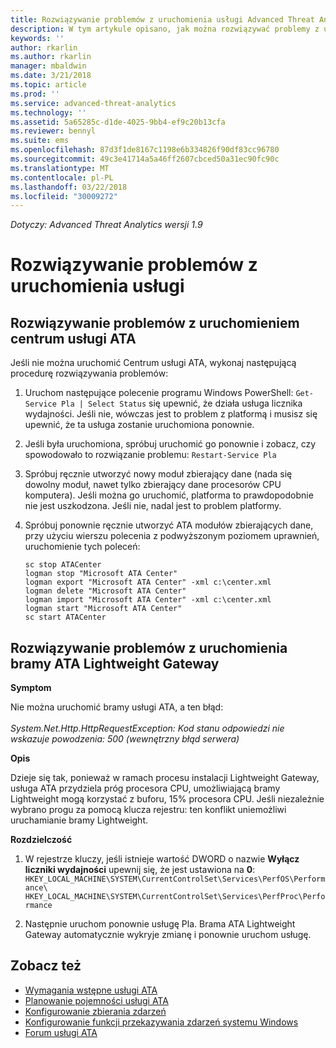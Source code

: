```yaml
---
title: Rozwiązywanie problemów z uruchomienia usługi Advanced Threat Analytics | Dokumentacja firmy Microsoft
description: W tym artykule opisano, jak można rozwiązywać problemy z uruchamianiem usługi ATA
keywords: ''
author: rkarlin
ms.author: rkarlin
manager: mbaldwin
ms.date: 3/21/2018
ms.topic: article
ms.prod: ''
ms.service: advanced-threat-analytics
ms.technology: ''
ms.assetid: 5a65285c-d1de-4025-9bb4-ef9c20b13cfa
ms.reviewer: bennyl
ms.suite: ems
ms.openlocfilehash: 87d3f1de8167c1198e6b334826f90df83cc96780
ms.sourcegitcommit: 49c3e41714a5a46ff2607cbced50a31ec90fc90c
ms.translationtype: MT
ms.contentlocale: pl-PL
ms.lasthandoff: 03/22/2018
ms.locfileid: "30009272"
---
```

*Dotyczy: Advanced Threat Analytics wersji 1.9*



# <a name="troubleshooting-service-startup"></a>Rozwiązywanie problemów z uruchomienia usługi

## <a name="troubleshooting-ata-center-service-startup"></a>Rozwiązywanie problemów z uruchomieniem centrum usługi ATA

Jeśli nie można uruchomić Centrum usługi ATA, wykonaj następującą procedurę rozwiązywania problemów:

1.  Uruchom następujące polecenie programu Windows PowerShell: `Get-Service Pla | Select Status` się upewnić, że działa usługa licznika wydajności. Jeśli nie, wówczas jest to problem z platformą i musisz się upewnić, że ta usługa zostanie uruchomiona ponownie.
2.  Jeśli była uruchomiona, spróbuj uruchomić go ponownie i zobacz, czy spowodowało to rozwiązanie problemu: `Restart-Service Pla`
3.  Spróbuj ręcznie utworzyć nowy moduł zbierający dane (nada się dowolny moduł, nawet tylko zbierający dane procesorów CPU komputera).
Jeśli można go uruchomić, platforma to prawdopodobnie nie jest uszkodzona. Jeśli nie, nadal jest to problem platformy.

4.  Spróbuj ponownie ręcznie utworzyć ATA modułów zbierających dane, przy użyciu wierszu polecenia z podwyższonym poziomem uprawnień, uruchomienie tych poleceń:

        sc stop ATACenter
        logman stop "Microsoft ATA Center"
        logman export "Microsoft ATA Center" -xml c:\center.xml
        logman delete "Microsoft ATA Center"
        logman import "Microsoft ATA Center" -xml c:\center.xml
        logman start "Microsoft ATA Center"
        sc start ATACenter

## <a name="troubleshooting-ata-lightweight-gateway-startup"></a>Rozwiązywanie problemów z uruchomienia bramy ATA Lightweight Gateway

**Symptom**

Nie można uruchomić bramy usługi ATA, a ten błąd:<br></br>
*System.Net.Http.HttpRequestException: Kod stanu odpowiedzi nie wskazuje powodzenia: 500 (wewnętrzny błąd serwera)*

**Opis**

Dzieje się tak, ponieważ w ramach procesu instalacji Lightweight Gateway, usługa ATA przydziela próg procesora CPU, umożliwiającą bramy Lightweight mogą korzystać z buforu, 15% procesora CPU. Jeśli niezależnie wybrano progu za pomocą klucza rejestru: ten konflikt uniemożliwi uruchamianie bramy Lightweight. 

**Rozdzielczość**

1. W rejestrze kluczy, jeśli istnieje wartość DWORD o nazwie **Wyłącz liczniki wydajności** upewnij się, że jest ustawiona na **0**:  `HKEY_LOCAL_MACHINE\SYSTEM\CurrentControlSet\Services\PerfOS\Performance\` `HKEY_LOCAL_MACHINE\SYSTEM\CurrentControlSet\Services\PerfProc\Performance`
 
2. Następnie uruchom ponownie usługę Pla. Brama ATA Lightweight Gateway automatycznie wykryje zmianę i ponownie uruchom usługę.


## <a name="see-also"></a>Zobacz też
- [Wymagania wstępne usługi ATA](ata-prerequisites.md)
- [Planowanie pojemności usługi ATA](ata-capacity-planning.md)
- [Konfigurowanie zbierania zdarzeń](configure-event-collection.md)
- [Konfigurowanie funkcji przekazywania zdarzeń systemu Windows](configure-event-collection.md#configuring-windows-event-forwarding)
- [Forum usługi ATA](https://social.technet.microsoft.com/Forums/security/home?forum=mata)
